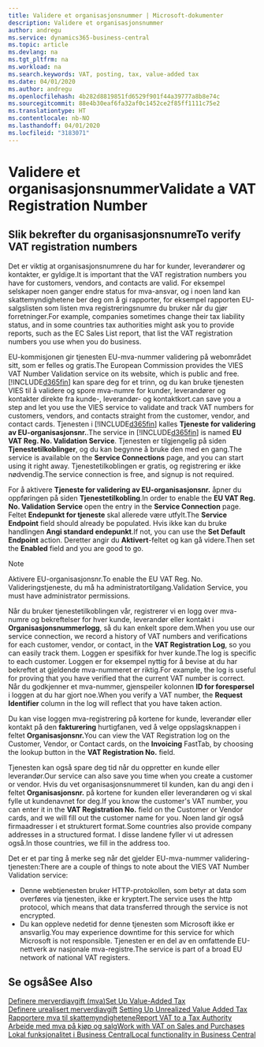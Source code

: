 ```yaml
---
title: Validere et organisasjonsnummer | Microsoft-dokumenter
description: Validere et organisasjonsnummer
author: andregu
ms.service: dynamics365-business-central
ms.topic: article
ms.devlang: na
ms.tgt_pltfrm: na
ms.workload: na
ms.search.keywords: VAT, posting, tax, value-added tax
ms.date: 04/01/2020
ms.author: andregu
ms.openlocfilehash: 4b282d8819851fd6529f901f44a39777a8b8e74c
ms.sourcegitcommit: 88e4b30eaf6fa32af0c1452ce2f85ff1111c75e2
ms.translationtype: HT
ms.contentlocale: nb-NO
ms.lasthandoff: 04/01/2020
ms.locfileid: "3183071"
---
```

# <a name="validate-a-vat-registration-number"></a><span data-ttu-id="f2a23-103">Validere et organisasjonsnummer</span><span class="sxs-lookup"><span data-stu-id="f2a23-103">Validate a VAT Registration Number</span></span>

## <a name="to-verify-vat-registration-numbers"></a><span data-ttu-id="f2a23-104">Slik bekrefter du organisasjonsnumre</span><span class="sxs-lookup"><span data-stu-id="f2a23-104">To verify VAT registration numbers</span></span>
<span data-ttu-id="f2a23-105">Det er viktig at organisasjonsnumrene du har for kunder, leverandører og kontakter, er gyldige.</span><span class="sxs-lookup"><span data-stu-id="f2a23-105">It is important that the VAT registration numbers you have for customers, vendors, and contacts are valid.</span></span> <span data-ttu-id="f2a23-106">For eksempel selskaper noen ganger endre status for mva-ansvar, og i noen land kan skattemyndighetene ber deg om å gi rapporter, for eksempel rapporten EU-salgslisten som listen mva registreringsnumre du bruker når du gjør forretninger.</span><span class="sxs-lookup"><span data-stu-id="f2a23-106">For example, companies sometimes change their tax liability status, and in some countries tax authorities might ask you to provide reports, such as the EC Sales List report, that list the VAT registration numbers you use when you do business.</span></span>

<span data-ttu-id="f2a23-107">EU-kommisjonen gir tjenesten EU-mva-nummer validering på webområdet sitt, som er felles og gratis.</span><span class="sxs-lookup"><span data-stu-id="f2a23-107">The European Commission provides the VIES VAT Number Validation service on its website, which is public and free.</span></span> [!INCLUDE[d365fin](includes/d365fin_md.md)] <span data-ttu-id="f2a23-108">kan spare deg for et trinn, og du kan bruke tjenesten VIES til å validere og spore mva-numre for kunder, leverandører og kontakter direkte fra kunde-, leverandør- og kontaktkort.</span><span class="sxs-lookup"><span data-stu-id="f2a23-108">can save you a step and let you use the VIES service to validate and track VAT numbers for customers, vendors, and contacts straight from the customer, vendor, and contact cards.</span></span> <span data-ttu-id="f2a23-109">Tjenesten i [!INCLUDE[d365fin](includes/d365fin_md.md)] kalles **Tjeneste for validering av EU-organisasjonsnr.**.</span><span class="sxs-lookup"><span data-stu-id="f2a23-109">The service in [!INCLUDE[d365fin](includes/d365fin_md.md)] is named **EU VAT Reg. No. Validation Service**.</span></span> <span data-ttu-id="f2a23-110">Tjenesten er tilgjengelig på siden **Tjenestetilkoblinger**, og du kan begynne å bruke den med en gang.</span><span class="sxs-lookup"><span data-stu-id="f2a23-110">The service is available on the **Service Connections** page, and you can start using it right away.</span></span> <span data-ttu-id="f2a23-111">Tjenestetilkoblingen er gratis, og registrering er ikke nødvendig.</span><span class="sxs-lookup"><span data-stu-id="f2a23-111">The service connection is free, and signup is not required.</span></span>

<span data-ttu-id="f2a23-112">For å aktivere **Tjeneste for validering av EU-organisasjonsnr.** åpner du oppføringen på siden **Tjenestetilkobling**.</span><span class="sxs-lookup"><span data-stu-id="f2a23-112">In order to enable the **EU VAT Reg. No. Validation Service** open the entry in the **Service Connection** page.</span></span> <span data-ttu-id="f2a23-113">Feltet **Endepunkt for tjeneste** skal allerede være utfylt.</span><span class="sxs-lookup"><span data-stu-id="f2a23-113">The **Service Endpoint** field should already be populated.</span></span> <span data-ttu-id="f2a23-114">Hvis ikke kan du bruke handlingen **Angi standard endepunkt**.</span><span class="sxs-lookup"><span data-stu-id="f2a23-114">If not, you can use the **Set Default Endpoint** action.</span></span> <span data-ttu-id="f2a23-115">Deretter angir du **Aktivert**-feltet og kan gå videre.</span><span class="sxs-lookup"><span data-stu-id="f2a23-115">Then set the **Enabled** field and you are good to go.</span></span>

> [!Note]
> <span data-ttu-id="f2a23-116">Aktivere EU-organisasjonsnr.</span><span class="sxs-lookup"><span data-stu-id="f2a23-116">To enable the EU VAT Reg. No.</span></span> <span data-ttu-id="f2a23-117">Valideringstjeneste, du må ha administratortilgang.</span><span class="sxs-lookup"><span data-stu-id="f2a23-117">Validation Service, you must have administrator permissions.</span></span>

<span data-ttu-id="f2a23-118">Når du bruker tjenestetilkoblingen vår, registrerer vi en logg over mva-numre og bekreftelser for hver kunde, leverandør eller kontakt i **Organisasjonsnummerlogg**, så du kan enkelt spore dem.</span><span class="sxs-lookup"><span data-stu-id="f2a23-118">When you use our service connection, we record a history of VAT numbers and verifications for each customer, vendor, or contact, in the **VAT Registration Log**, so you can easily track them.</span></span> <span data-ttu-id="f2a23-119">Loggen er spesifikk for hver kunde.</span><span class="sxs-lookup"><span data-stu-id="f2a23-119">The log is specific to each customer.</span></span> <span data-ttu-id="f2a23-120">Loggen er for eksempel nyttig for å bevise at du har bekreftet at gjeldende mva-nummeret er riktig.</span><span class="sxs-lookup"><span data-stu-id="f2a23-120">For example, the log is useful for proving that you have verified that the current VAT number is correct.</span></span> <span data-ttu-id="f2a23-121">Når du godkjenner et mva-nummer, gjenspeiler kolonnen **ID for forespørsel** i loggen at du har gjort noe.</span><span class="sxs-lookup"><span data-stu-id="f2a23-121">When you verify a VAT number, the **Request Identifier** column in the log will reflect that you have taken action.</span></span>

<span data-ttu-id="f2a23-122">Du kan vise loggen mva-registrering på kortene for kunde, leverandør eller kontakt på den **fakturering** hurtigfanen, ved å velge oppslagsknappen i feltet **Organisasjonsnr.**</span><span class="sxs-lookup"><span data-stu-id="f2a23-122">You can view the VAT Registration log on the Customer, Vendor, or Contact cards, on the **Invoicing** FastTab, by choosing the lookup button in the **VAT Registration No.** field.</span></span>  

<span data-ttu-id="f2a23-123">Tjenesten kan også spare deg tid når du oppretter en kunde eller leverandør.</span><span class="sxs-lookup"><span data-stu-id="f2a23-123">Our service can also save you time when you create a customer or vendor.</span></span> <span data-ttu-id="f2a23-124">Hvis du vet organisasjonsnummeret til kunden, kan du angi den i feltet **Organisasjonsnr.** på kortene for kunden eller leverandøren og vi skal fylle ut kundenavnet for deg.</span><span class="sxs-lookup"><span data-stu-id="f2a23-124">If you know the customer's VAT number, you can enter it in the **VAT Registration No.** field on the Customer or Vendor cards, and we will fill out the customer name for you.</span></span> <span data-ttu-id="f2a23-125">Noen land gir også firmaadresser i et strukturert format.</span><span class="sxs-lookup"><span data-stu-id="f2a23-125">Some countries also provide company addresses in a structured format.</span></span> <span data-ttu-id="f2a23-126">I disse landene fyller vi ut adressen også.</span><span class="sxs-lookup"><span data-stu-id="f2a23-126">In those countries, we fill in the address too.</span></span>  

<span data-ttu-id="f2a23-127">Det er et par ting å merke seg når det gjelder EU-mva-nummer validering-tjenesten:</span><span class="sxs-lookup"><span data-stu-id="f2a23-127">There are a couple of things to note about the VIES VAT Number Validation service:</span></span>

* <span data-ttu-id="f2a23-128">Denne webtjenesten bruker HTTP-protokollen, som betyr at data som overføres via tjenesten, ikke er kryptert.</span><span class="sxs-lookup"><span data-stu-id="f2a23-128">The service uses the http protocol, which means that data transferred through the service is not encrypted.</span></span>  
* <span data-ttu-id="f2a23-129">Du kan oppleve nedetid for denne tjenesten som Microsoft ikke er ansvarlig.</span><span class="sxs-lookup"><span data-stu-id="f2a23-129">You may experience downtime for this service for which Microsoft is not responsible.</span></span> <span data-ttu-id="f2a23-130">Tjenesten er en del av en omfattende EU-nettverk av nasjonale mva-registre.</span><span class="sxs-lookup"><span data-stu-id="f2a23-130">The service is part of a broad EU network of national VAT registers.</span></span>

## <a name="see-also"></a><span data-ttu-id="f2a23-131">Se også</span><span class="sxs-lookup"><span data-stu-id="f2a23-131">See Also</span></span>  
[<span data-ttu-id="f2a23-132">Definere merverdiavgift (mva)</span><span class="sxs-lookup"><span data-stu-id="f2a23-132">Set Up Value-Added Tax</span></span>](finance-setup-vat.md)  
<span data-ttu-id="f2a23-133">[Definere urealisert merverdiavgift](finance-setup-unrealized-vat.md)    </span><span class="sxs-lookup"><span data-stu-id="f2a23-133">[Setting Up Unrealized Value Added Tax](finance-setup-unrealized-vat.md)    </span></span>  
[<span data-ttu-id="f2a23-134">Rapportere mva til skattemyndighetene</span><span class="sxs-lookup"><span data-stu-id="f2a23-134">Report VAT to a Tax Authority</span></span>](finance-how-report-vat.md)  
[<span data-ttu-id="f2a23-135">Arbeide med mva på kjøp og salg</span><span class="sxs-lookup"><span data-stu-id="f2a23-135">Work with VAT on Sales and Purchases</span></span>](finance-work-with-vat.md)  
[<span data-ttu-id="f2a23-136">Lokal funksjonalitet i Business Central</span><span class="sxs-lookup"><span data-stu-id="f2a23-136">Local functionality in Business Central</span></span>](about-localization.md)
